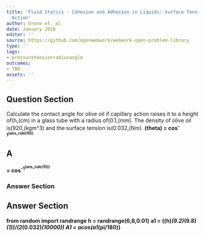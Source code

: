 ```yaml
---
title: 'Fluid Statics - Cohesion and Adhesion in Liquids: Surface Tension and Capillary
  Action'
author: Urone et. al
date: January 2018
editor: ''
source: https://github.com/openwebwork/webwork-open-problem-library
type: ''
tags:
- pressuretensionradiusangle
outcomes:
- TBD
assets: ''
---
```


## Question Section 

Calculate the contact angle for olive oil if capillary action raises it to a height of(h,(cm) in a glass tube with a radius of(0.1,(mm). The density of olive oil is(920,(kgm^3) and the surface tension is(0.032,(Nm).
<b>(theta) = cos<sup>-1<sup>(ans_rule(10)) <b>
## A
= cos<sup>-1<sup>(ans_rule(10)) <b>
### Answer Section


## Answer Section

from random import randrange
h = randrange(6,8,0.01)
a1 = ((h)*(9.2)*(9.8)*(1))/(2*(0.032)*(10000))
A1 = acos(a1*(pi/180))